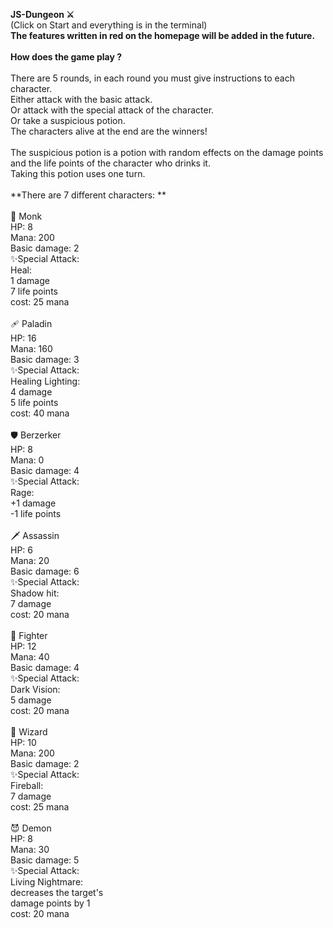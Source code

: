 **JS-Dungeon ⚔️**<br>
(Click on Start and everything is in the terminal)<br>
**The features written in red on the homepage will be added in the future.**<br>
<br>
**How does the game play ?**<br>
<br>
There are 5 rounds, in each round you must give instructions to each character. <br>
Either attack with the basic attack.<br>
Or attack with the special attack of the character.<br>
Or take a suspicious potion. <br>
The characters alive at the end are the winners!<br>
<br>
The suspicious potion is a potion with random effects on the damage points and the life points of the character who drinks it. <br>
Taking this potion uses one turn.<br>
<br>
**There are 7 different characters: **<br>
<br>
🙏 Monk<br>
HP: 8<br>
Mana: 200<br>
Basic damage: 2<br>
✨Special Attack:<br>
Heal:<br>
  1 damage<br>
  7 life points<br>
  cost: 25 mana<br>
<br>
🩹 Paladin<br>
HP: 16<br>
Mana: 160<br>
Basic damage: 3<br>
✨Special Attack:<br>
Healing Lighting:<br>
  4 damage<br>
  5 life points<br>
  cost: 40 mana<br>
<br>
🛡️ Berzerker<br>
HP: 8<br>
Mana: 0<br>
Basic damage: 4<br>
✨Special Attack:<br>
 Rage:<br>
  +1 damage<br>
  -1 life points<br>
<br>
🗡️ Assassin<br>
HP: 6<br>
Mana: 20<br>
Basic damage: 6<br>
✨Special Attack:<br>
 Shadow hit:<br>
  7 damage<br>
  cost: 20 mana<br>
<br>
🥊 Fighter<br>
HP: 12<br>
Mana: 40<br>
Basic damage: 4<br>
✨Special Attack:<br>
 Dark Vision:<br>
  5 damage<br>
  cost: 20 mana<br>
<br>
🧙 Wizard<br>
HP: 10<br>
Mana: 200<br>
Basic damage: 2<br>
✨Special Attack:<br>
 Fireball:<br>
  7 damage<br>
  cost: 25 mana<br>
<br>
😈 Demon<br>
HP: 8<br>
Mana: 30<br>
Basic damage: 5<br>
✨Special Attack:<br>
 Living Nightmare:<br>
  decreases the target's<br>
  damage points by 1<br>
  cost: 20 mana<br>
<br>

